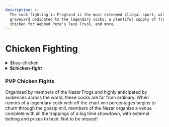 ```yaml
---
description: >-
  The cock fighting in Frogland is the most esteemed illegal sport, with a
  graveyard dedicated to the legendary cocks, a plentiful supply of fresh
  chicken for Webbed Pete's Taco Truck, and more.
---
```


# Chicken Fighting

<details>

<summary>$buy-chicken</summary>

Purchase a chicken for the notorious cock fighting rings in Frogland.

#### Command Variations

* **$buy-chi** - shorthand

</details>

<details>

<summary><strong>$chicken-fight</strong></summary>

As your cock wins matches, it increases in strength and win chance percentage, potentially getting to Legendary Cock status at 85% and then ready for a PPV style fight! Follow the command with the bet **amount.** Best done in #The-Gardens.&#x20;

#### Command Variations

* **$cf -** shorthand

</details>

### PVP Chicken Fights

Organized by members of the Nazar Frogs and highly anticipated by audiences across the world, these cocks are far from ordinary. When rumors of a legendary cock with off the chart win percentages begins to churn through the gossip mill, members of the Nazar organize a venue complete with all the trappings of a big time showdown, with external betting and prizes to boot. Not to be missed!
